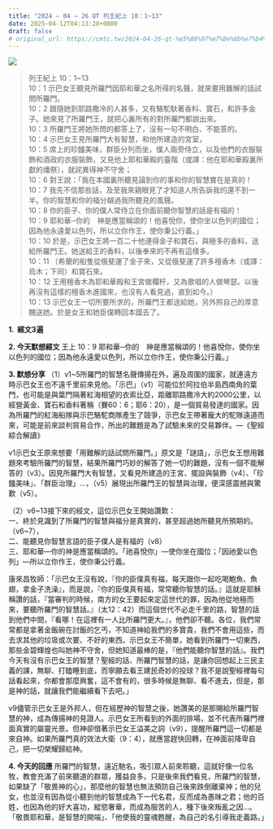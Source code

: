```yaml
---
title: "2024 – 04 – 26 QT 列王紀上 10：1~13"
date: 2025-04-12T04:13:28+0800
draft: false
# original_url: https://cmtc.tw/2024-04-26-qt-%e5%88%97%e7%8e%8b%e7%b4%80%e4%b8%8a-10%ef%bc%9a113
---
```


![](/images/qt.jpg)
> 列王紀上 10：1\~13  
> 10：1 示巴女王聽見所羅門因耶和華之名所得的名聲，就來要用難解的話試問所羅門。  
> 10：2 跟隨她到耶路撒冷的人甚多，又有駱駝馱著香料、寶石，和許多金子。她來見了所羅門王，就把心裏所有的對所羅門都說出來。  
> 10：3 所羅門王將她所問的都答上了，沒有一句不明白、不能答的。  
> 10：4 示巴女王見所羅門大有智慧，和他所建造的宮室，  
> 10：5 席上的珍饈美味，群臣分列而坐，僕人兩旁侍立，以及他們的衣服裝飾和酒政的衣服裝飾，又見他上耶和華殿的臺階（或譯：他在耶和華殿裏所獻的燔祭），就詫異得神不守舍；  
> 10：6 對王說：「我在本國裏所聽見論到你的事和你的智慧實在是真的！  
> 10：7 我先不信那些話，及至我來親眼見了才知道人所告訴我的還不到一半。你的智慧和你的福分越過我所聽見的風聲。  
> 10：8 你的臣子、你的僕人常侍立在你面前聽你智慧的話是有福的！  
> 10：9 耶和華─你的　神是應當稱頌的！他喜悅你，使你坐以色列的國位；因為他永遠愛以色列，所以立你作王，使你秉公行義。」  
> 10：10 於是，示巴女王將一百二十他連得金子和寶石，與極多的香料，送給所羅門王。她送給王的香料，以後奉來的不再有這樣多。  
> 10：11 （希蘭的船隻從俄斐運了金子來，又從俄斐運了許多檀香木（或譯：烏木；下同）和寶石來。  
> 10：12 王用檀香木為耶和華殿和王宮做欄杆，又為歌唱的人做琴瑟。以後再沒有這樣的檀香木進國來，也沒有人看見過，直到如今。）  
> 10：13 示巴女王一切所要所求的，所羅門王都送給她，另外照自己的厚意餽送她。於是女王和她臣僕轉回本國去了。

**1.  經文3遍**

**2. 今天默想經文**
王上 10：9 耶和華─你的　神是應當稱頌的！他喜悅你，使你坐以色列的國位；因為他永遠愛以色列，所以立你作王，使你秉公行義。」

**3. 默想分享**
（1）v1\~5所羅門的智慧名聲傳揚在外，遍及周圍的國家，就連遠方時示巴女王也不遠千里前來見他。「示巴」（v1）可能位於阿拉伯半島西南角的葉門，也可能是與葉門隔著紅海相望的衣索比亞，距離耶路撒冷大約2000公里，以經營黃金、寶石和香料著稱（賽60：6；耶6：20），是一個貿易發達的國家。因為所羅門的紅海船隊與示巴駱駝商隊產生了競爭，示巴女王帶著龐大的駝隊遠道而來，可能是前來談判貿易合作，所出的難題是為了試驗未來的交易夥伴。—《聖經綜合解讀》

v1示巴女王原來想要「用難解的話試問所羅門。」原文是「謎語」，示巴女王想用難題來考驗所羅門的智慧，結果所羅門巧妙的解答了她一切的難題，沒有一個不能解答的（v3）。因見所羅門大有智慧，又看見所建造的王宮、擺設與裝飾（v4）、「珍饈美味」、「群臣治理」…，（v5）展現出所羅門王的智慧與治理，便深感震撼與驚歎（v5）。

（2）v6\~13接下來的經文，這位示巴女王開始讚歎：  
一、終於見識到了所羅門的智慧與福分是真實的，甚至超過她所聽見所預期的。（v6\~7），  
二、能聽見你智慧言語的臣子僕人是有福的（v8）  
三、耶和華—你的神是應當稱頌的。「祂喜悅你」—使你坐在國位；「因祂愛以色列」—所以立你作王，使你秉公行義。

康來昌牧師：「示巴女王沒有說，『你的臣僕真有福，每天跟你一起吃喝鮑魚、魚翅，拿金子洗澡』，而是說，『你的臣僕真有福，常常聽你智慧的話。』這就是耶穌稱讚的話，『當審判的時候，南方的女王要起來定這世代的罪，因為他從地極而來，要聽所羅門的智慧話。』（太12：42）而這個世代不必走千里的路，智慧的話到他們中間，『看哪！在這裡有一人比所羅門更大。』，他們卻不聽。各位，我們常常都是拿著金飯碗在討飯的乞丐，不知道神給我們的多寶貴，我們不會用這些，而去求其他的垃圾或次要、不好的東西。示巴女王不簡單，她看到所羅門一切東西，那些金碧輝煌也叫她神不守舍，但她知道最棒的是，『他們能聽你智慧的話』。我們今天有沒有示巴女王的智慧？聖經的話、所羅門智慧的話，是讓你回想起上三民主義的課，無聊、打瞌睡到底，而寧願去看王建民奇妙的投球？我不是說聖經裡每句話看起來，你都會那麼興奮，這不會有的，很多時候是無聊、看不進去，但是，那是神的話，就讓我們能繼續看下去吧。」

v9儘管示巴女王是外邦人，但在經歷神的智慧之後，她讚美的是那賜給所羅門智慧的神，成為傳揚神的見證人。示巴女王所看到的外面的排場，並不代表所羅門裡面真實的屬靈光景。但神卻借著示巴女王溢美之詞（v9），提醒所羅門這一切都是來自神。如果所羅門真的效法大衛（9：4），就應當趕快回轉，在神面前降卑自己，把一切榮耀歸給神。

**4. 今天的回應**
所羅門的智慧，遠近馳名，吸引眾人前來聆聽，這就好像一位名牧，教會充滿了前來聽道的群眾，獲益良多。只是後來我們看見，所羅門的智慧，如果缺了「敬畏神的心」，那麼他的智慧也無法預防自己後來跌倒離棄神；他的兒女，也並沒有因為從小聽到他的智慧成為下一代名君，反而成為愚昩之君；他的百姓，也因為他的好大喜功，縱慾奢華，而成為服苦的人，種下後來叛亂之因…。「敬畏耶和華，是智慧的開端」、「他使我的靈魂甦醒，為自己的名引導我走義路。」
